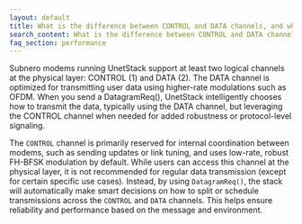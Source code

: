 ```yaml
---
layout: default
title: What is the difference between CONTROL and DATA channels, and when should I use them?
search_content: What is the difference between CONTROL and DATA channels, and when should I use them?
faq_section: performance
---
```


Subnero modems running UnetStack support at least two logical channels at the physical layer: CONTROL (1) and DATA (2). The DATA channel is optimized for transmitting user data using higher-rate modulations such as OFDM. When you send a DatagramReq(), UnetStack intelligently chooses how to transmit the data, typically using the DATA channel, but leveraging the CONTROL channel when needed for added robustness or protocol-level signaling.

The `CONTROL` channel is primarily reserved for internal coordination between modems, such as sending updates or link tuning, and uses low-rate, robust FH-BFSK modulation by default. While users can access this channel at the physical layer, it is not recommended for regular data transmission (except for certain specific use cases). Instead, by using `DatagramReq()`, the stack will automatically make smart decisions on how to split or schedule transmissions across the `CONTROL` and `DATA` channels. This helps ensure reliability and performance based on the message and environment.
